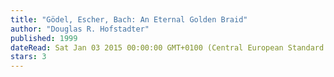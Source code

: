 ```yaml
---
title: "Gödel, Escher, Bach: An Eternal Golden Braid"
author: "Douglas R. Hofstadter"
published: 1999
dateRead: Sat Jan 03 2015 00:00:00 GMT+0100 (Central European Standard Time)
stars: 3
---
```


